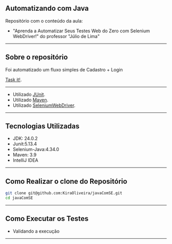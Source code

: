 ## Automatizando com Java

Repositório com o conteúdo da aula:

* "Aprenda a Automatizar Seus Testes Web do Zero com Selenium WebDriver!" do professor "Júlio de Lima" 

---
## Sobre o repositório

Foi automatizado um fluxo simples de Cadastro + Login

[Task it!](http://juliodelima.com.br/taskit).

---

* Utilizado [JUnit](https://junit.org/).
* Utilizado [Maven](https://maven.apache.org/).
* Utilizado [SeleniumWebDriver](https://www.selenium.dev/documentation/webdriver/).

---

## Tecnologias Utilizadas

- JDK: 24.0.2
- Junit:5.13.4
- Selenium-Java:4.34.0
- Maven: 3.9
- IntelliJ IDEA

---

## Como Realizar o clone do Repositório

```bash
git clone git@github.com:KiraOliveira/javaComSE.git
cd javaComSE
```

---

## Como Executar os Testes

* Validando a execução
---


